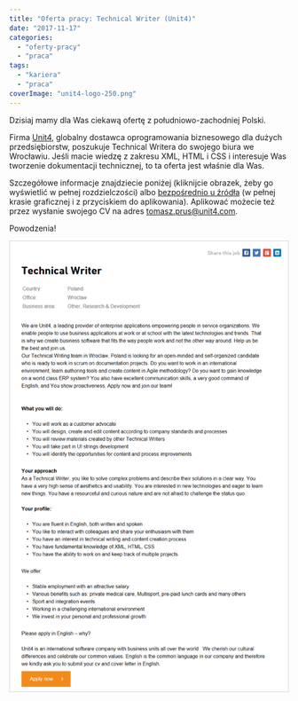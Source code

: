 ```yaml
---
title: "Oferta pracy: Technical Writer (Unit4)"
date: "2017-11-17"
categories: 
  - "oferty-pracy"
  - "praca"
tags: 
  - "kariera"
  - "praca"
coverImage: "unit4-logo-250.png"
---
```


Dzisiaj mamy dla Was ciekawą ofertę z południowo-zachodniej Polski.

Firma [Unit4](http://www.unit4.com/), globalny dostawca oprogramowania biznesowego dla dużych przedsiębiorstw, poszukuje Technical Writera do swojego biura we Wrocławiu. Jeśli macie wiedzę z zakresu XML, HTML i CSS i interesuje Was tworzenie dokumentacji technicznej, to ta oferta jest właśnie dla Was.

Szczegółowe informacje znajdziecie poniżej (kliknijcie obrazek, żeby go wyświetlić w pełnej rozdzielczości) albo [bezpośrednio u źródła](https://careers.unit4.com/job/technical-writer-327041.html) (w pełnej krasie graficznej i z przyciskiem do aplikowania). Aplikować możecie też przez wysłanie swojego CV na adres [tomasz.prus@unit4.com](mailto:tomasz.prus@unit4.com).

Powodzenia!

[![](images/unit4_technical_writer.png)](http://techwriter.pl/wp-content/uploads/2017/11/unit4_technical_writer.png)
